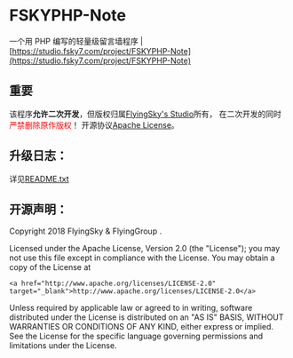 # FSKYPHP-Note
一个用 PHP 编写的轻量级留言墙程序 | [https://studio.fsky7.com/project/FSKYPHP-Note](https://studio.fsky7.com/project/FSKYPHP-Note)

## 重要
该程序**允许二次开发**，但版权归属[FlyingSky's Studio](https://studio.fsky7.com)所有，
在二次开发的同时<font color="red">严禁删除原作版权</font>！</b>
开源协议[Apache License](http://www.apache.org/licenses/LICENSE-2.0)。

## 升级日志：
详见[README.txt](https://github.com/FlyingSky-CN/FSKYPHP-Note/blob/master/readme.txt)

## 开源声明：

Copyright 2018 FlyingSky & FlyingGroup .

Licensed under the Apache License, Version 2.0 (the "License");
you may not use this file except in compliance with the License.
You may obtain a copy of the License at

    <a href="http://www.apache.org/licenses/LICENSE-2.0" target="_blank">http://www.apache.org/licenses/LICENSE-2.0</a>

Unless required by applicable law or agreed to in writing, software
distributed under the License is distributed on an "AS IS" BASIS,
WITHOUT WARRANTIES OR CONDITIONS OF ANY KIND, either express or implied.
See the License for the specific language governing permissions and
limitations under the License.
